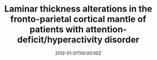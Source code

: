 ---
title: "Laminar thickness alterations in the fronto-parietal cortical mantle of patients with attention-deficit/hyperactivity disorder"
authors:
- Elseline Hoekzema
- Susana Carmona
- Josep Antoni Ramos-Quiroga
- Vanesa Richarte 
- Marisol Picado
- Rosa Bosch
- Juan Carlos Soliva
- Mariana Rovira
- Yolanda Vives
- Antonio Bulbena
- Adolf Tobeña
- Miguel Casas
- Óscar Vilarroya
date: "2012-01-01T00:00:00Z"
doi: ""
publishDate: "2012-01-01T00:00:00Z"
publication_types: ["2"]
publication: "In *PloS one*"
tags:
- Otros
featured: false
links:
- name: Link
  url: https://pubmed.ncbi.nlm.nih.gov/23239964/
---